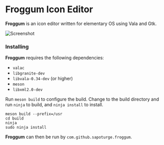 # Froggum Icon Editor

**Froggum** is an icon editor written for elementary OS using Vala and Gtk.

![Screenshot](https://github.com/sapoturge/froggum/raw/master/screenshot.png)

### Installing

**Froggum** requires the following dependencies:

 * `valac`
 * `libgranite-dev`
 * `libvala-0.34-dev` (or higher)
 * `meson`
 * `libxml2.0-dev`

Run `meson build` to configure the build. Change to the build directory and
run `ninja` to build, and `ninja install` to install.

```
meson build --prefix=/usr
cd build
ninja
sudo ninja install
```

**Froggum** can then be run by `com.github.sapoturge.froggum`.
